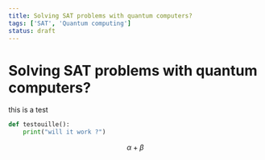```yaml
---
title: Solving SAT problems with quantum computers?
tags: ['SAT', 'Quantum computing']
status: draft
---
```


# Solving SAT problems with quantum computers?

this is a test

```py
def testouille():
	print("will it work ?")
```

$$\alpha+\beta$$